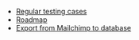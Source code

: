 
* [Regular testing cases](regular-testing-cases.md)
* [Roadmap](roadmap.md)
* [Export from Mailchimp to database](export_from_mailchimp_to_db.md)

